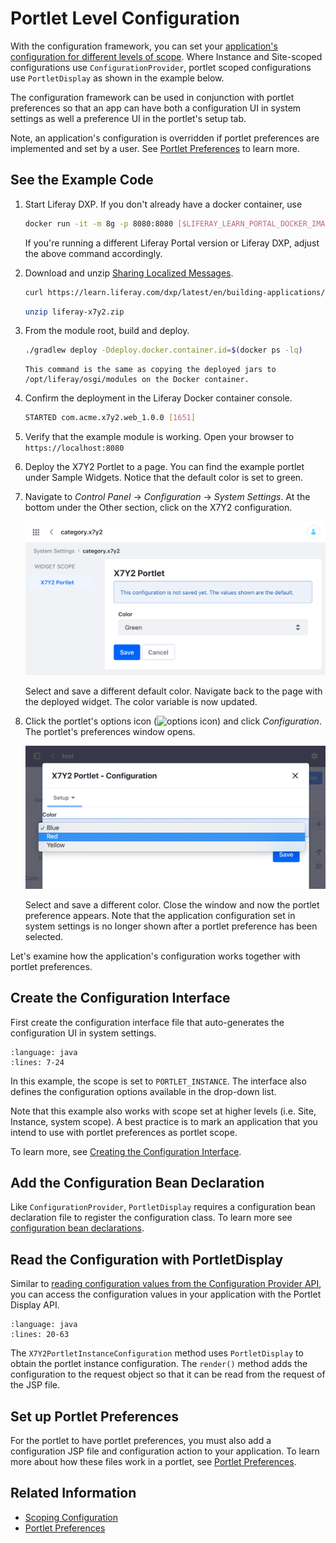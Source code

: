 # Portlet Level Configuration

With the configuration framework, you can set your [application's configuration for different levels of scope](./scoping-configurations.md). Where Instance and Site-scoped configurations use `ConfigurationProvider`, portlet scoped configurations use `PortletDisplay` as shown in the example below. 

The configuration framework can be used in conjunction with portlet preferences so that an app can have both a configuration UI in system settings as well a preference UI in the portlet's setup tab. 

Note, an application's configuration is overridden if portlet preferences are implemented and set by a user. See [Portlet Preferences](../../developing-a-java-web-application/using-mvc/portlet-preferences.md) to learn more.

## See the Example Code

1. Start Liferay DXP. If you don't already have a docker container, use

    ```bash
    docker run -it -m 8g -p 8080:8080 [$LIFERAY_LEARN_PORTAL_DOCKER_IMAGE$]
    ```

    If you're running a different Liferay Portal version or Liferay DXP, adjust the above command accordingly. 

1. Download and unzip [Sharing Localized Messages](./liferay-x7y2.zip).

    ```bash
    curl https://learn.liferay.com/dxp/latest/en/building-applications/core-frameworks/configuration-framework/liferay-x7y2.zip -O
    ```

    ```bash
    unzip liferay-x7y2.zip
    ```

1. From the module root, build and deploy.

    ```bash
    ./gradlew deploy -Ddeploy.docker.container.id=$(docker ps -lq)
    ```

    ```{note}
    This command is the same as copying the deployed jars to /opt/liferay/osgi/modules on the Docker container.
    ```

1. Confirm the deployment in the Liferay Docker container console.

    ```bash
    STARTED com.acme.x7y2.web_1.0.0 [1651]
    ```

1. Verify that the example module is working. Open your browser to `https://localhost:8080`

1. Deploy the X7Y2 Portlet to a page. You can find the example portlet under Sample Widgets. Notice that the default color is set to green.

1. Navigate to *Control Panel* &rarr; *Configuration* &rarr; *System Settings*. At the bottom under the Other section, click on the X7Y2 configuration.

    ![Navigate to the application's configuration in system settings.](./portlet-level-configuration/images/01.png)

    Select and save a different default color. Navigate back to the page with the deployed widget. The color variable is now updated.

1. Click the portlet's options icon (![options icon](../../../images/icon-options.png)) and click *Configuration*. The portlet's preferences window opens.

    ![Open the portlet's preferences by clicking configuration](./portlet-level-configuration/images/02.png)

    Select and save a different color. Close the window and now the portlet preference appears. Note that the application configuration set in system settings is no longer shown after a portlet preference has been selected.

Let's examine how the application's configuration works together with portlet preferences.

## Create the Configuration Interface

First create the configuration interface file that auto-generates the configuration UI in system settings.

```{literalinclude} ./portlet-level-configuration/resources/liferay-x7y2.zip/x7y2-web/src/main/java/com/acme/x7y2/web/internal/configuration/X7Y2PortletInstanceConfiguration.java
:language: java
:lines: 7-24
```

In this example, the scope is set to `PORTLET_INSTANCE`. The interface also defines the configuration options available in the drop-down list.

Note that this example also works with scope set at higher levels (i.e. Site, Instance, system scope). A best practice is to mark an application that you intend to use with portlet preferences as portlet scope.

To learn more, see [Creating the Configuration Interface](./setting-and-accessing-configurations.html#Creating-the-Configuration-Interface).

## Add the Configuration Bean Declaration

Like `ConfigurationProvider`, `PortletDisplay` requires a configuration bean declaration file to register the configuration class. To learn more see [configuration bean declarations](./setting-and-accessing-configurations.html#Create-a-Configuration-Bean-Declaration).

## Read the Configuration with PortletDisplay

Similar to [reading configuration values from the Configuration Provider API](./setting-and-accessing-configurations.html#Reading-the-Configuration-from-the-Application), you can access the configuration values in your application with the Portlet Display API.

```{literalinclude} ./portlet-level-configuration/resources/liferay-x7y2.zip/x7y2-web/src/main/java/com/acme/x7y2/web/internal/portlet/X7Y2Portlet.java
:language: java
:lines: 20-63
```

The `X7Y2PortletInstanceConfiguration` method uses `PortletDisplay` to obtain the portlet instance configuration. The `render()` method adds the configuration to the request object so that it can be read from the request of the JSP file.

## Set up Portlet Preferences

For the portlet to have portlet preferences, you must also add a configuration JSP file and configuration action to your application. To learn more about how these files work in a portlet, see [Portlet Preferences](../../developing-a-java-web-application/using-mvc/portlet-preferences.md).

## Related Information

* [Scoping Configuration](./scoping-configurations.md)
* [Portlet Preferences](../../developing-a-java-web-application/using-mvc/portlet-preferences.md)
